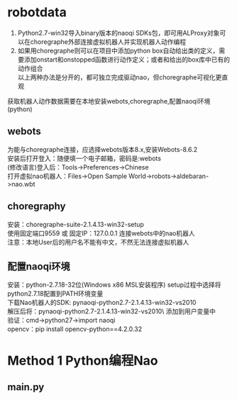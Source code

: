 # robotdata
1. Python2.7-win32导入binary版本的naoqi SDKs包，即可用ALProxy对象可以在choregraphe外部连接虚拟机器人并实现机器人动作编程    
2. 如果用choregraphe则可以在项目中添加python box自动给出类的定义，需要添加onstart和onstopped函数进行动作定义；或者和给出的box库中已有的动作组合  
以上两种办法是分开的，都可独立完成驱动nao，但choregraphe可视化更直观  
  
获取机器人动作数据需要在本地安装webots,choregraphe,配置naoqi环境(python)
## webots
为能与choregraphe连接，应选择webots版本8.x,安装Webots-8.6.2  
安装后打开登入：随便填一个电子邮箱，密码是:webots  
(修改语言)登入后：Tools→Preferences→Chinese  
打开虚拟nao机器人：Files->Open Sample World->robots->aldebaran->nao.wbt  
## choregraphy
安装：choregraphe-suite-2.1.4.13-win32-setup  
使用固定端口9559 或 固定IP：127.0.0.1 连接webots中的nao机器人  
注意：本地User后的用户名不能有中文，不然无法连接虚拟机器人  
## 配置naoqi环境
安装：python-2.7.18-32位(Windows x86 MSL安装程序)
setup过程中选择将python2.7.18配置到PATH环境变量  
下载Nao机器人的SDK: pynaoqi-python2.7-2.1.4.13-win32-vs2010  
解压后将：pynaoqi-python2.7-2.1.4.13-win32-vs2010\ 添加到用户变量中  
验证：cmd->python27->import naoqi  
opencv：pip install opencv-python==4.2.0.32  

# Method 1 Python编程Nao
## main.py


